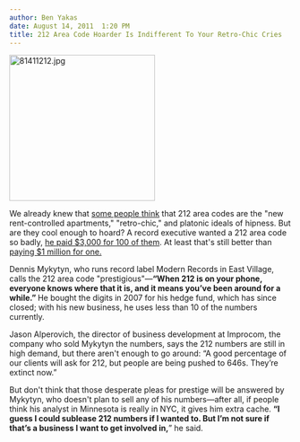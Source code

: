 ```yaml
---
author: Ben Yakas
date: August 14, 2011  1:20 PM
title: 212 Area Code Hoarder Is Indifferent To Your Retro-Chic Cries
---
```


<p><span class="mt-enclosure mt-enclosure-image" style="display: inline;"> <img alt="81411212.jpg" src="https://web.archive.org/web/20130606001109im_/http://gothamist.com/attachments/byakas/81411212.jpg" width="260" height="260" class="image-left"> </span></p>

<p>We already knew that <a href="https://web.archive.org/web/20130606001109/http://gothamist.com/2010/08/18/212_area_codes_now_retro-chic.php">some people think</a> that 212 area codes are the &quot;new rent-controlled apartments,&quot; &quot;retro-chic,&quot; and platonic ideals of hipness. But are they cool enough to hoard? A record executive wanted a 212 area code so badly, <a href="https://web.archive.org/web/20130606001109/http://eastvillage.thelocal.nytimes.com/2011/08/12/want-a-212-number-this-man-has-100-of-them/">he paid $3,000 for 100 of them</a>. At least that&apos;s still better than <a href="https://web.archive.org/web/20130606001109/http://gothamist.com/2011/03/25/212_area_could_be_yours_for_one_mil.php">paying $1 million for one.</a></p>

<p>Dennis Mykytyn, who runs record label Modern Records in East Village, calls the 212 area code &quot;prestigious&quot;&#x2014;<strong>&#x201C;When 212 is on your phone, everyone knows where that it is, and it means you&#x2019;ve been around for a while.&#x201D; </strong>He bought the digits in 2007 for his hedge fund, which has since closed; with his new business, he uses less than 10 of the numbers currently. </p>

<p>Jason Alperovich, the director of business development at Improcom, the company who sold Mykytyn the numbers, says the 212 numbers are still in high demand, but there aren&apos;t enough to go around: &#x201C;A good percentage of our clients will ask for 212, but people are being pushed to 646s. They&#x2019;re extinct now.&#x201D; </p>

<p>But don&apos;t think that those desperate pleas for prestige will be answered by Mykytyn, who doesn&apos;t plan to sell any of his numbers&#x2014;after all, if people think his analyst in Minnesota is really in NYC, it gives him extra cache. <strong>&#x201C;I guess I could sublease 212 numbers if I wanted to. But I&#x2019;m not sure if that&#x2019;s a business I want to get involved in,</strong>&#x201D; he said.</p>
